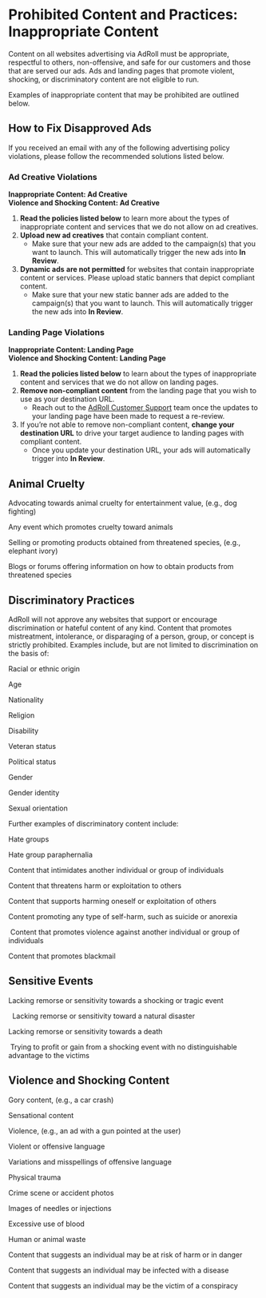 Prohibited Content and Practices: Inappropriate Content
=======================================================

Content on all websites advertising via AdRoll must be appropriate, respectful to others, non-offensive, and safe for our customers and those that are served our ads. Ads and landing pages that promote violent, shocking, or discriminatory content are not eligible to run. 

Examples of inappropriate content that may be prohibited are outlined below.

**How to Fix Disapproved Ads** 
-------------------------------

If you received an email with any of the following advertising policy violations, please follow the recommended solutions listed below.

### Ad Creative Violations

**Inappropriate Content: Ad Creative**  
**Violence and Shocking Content: Ad Creative**

1. **Read the policies listed below** to learn more about the types of inappropriate content and services that we do not allow on ad creatives.
2. **Upload new ad creatives** that contain compliant content.  
    * Make sure that your new ads are added to the campaign(s) that you want to launch. This will automatically trigger the new ads into **In Review**.
3. **Dynamic ads** **are not permitted** for websites that contain inappropriate content or services. Please upload static banners that depict compliant content.  
    * Make sure that your new static banner ads are added to the campaign(s) that you want to launch. This will automatically trigger the new ads into **In Review**.

### Landing Page Violations

**Inappropriate Content: Landing Page**  
**Violence and Shocking Content: Landing Page**

1. **Read the policies listed below** to learn about the types of inappropriate content and services that we do not allow on landing pages.
2. **Remove non-compliant content** from the landing page that you wish to use as your destination URL.
    * Reach out to the [AdRoll Customer Support](https://help.adroll.com/hc/en-us/requests/new) team once the updates to your landing page have been made to request a re-review.
3. If you’re not able to remove non-compliant content, **change your destination URL** to drive your target audience to landing pages with compliant content.  
    * Once you update your destination URL, your ads will automatically trigger into **In Review**.

Animal Cruelty
--------------

Advocating towards animal cruelty for entertainment value, (e.g., dog fighting) 

Any event which promotes cruelty toward animals

Selling or promoting products obtained from threatened species, (e.g., elephant ivory)

Blogs or forums offering information on how to obtain products from threatened species 

Discriminatory Practices
------------------------

AdRoll will not approve any websites that support or encourage discrimination or hateful content of any kind. Content that promotes mistreatment, intolerance, or disparaging of a person, group, or concept is strictly prohibited. Examples include, but are not limited to discrimination on the basis of:

Racial or ethnic origin

Age

Nationality 

Religion

Disability

Veteran status

Political status

Gender

Gender identity 

Sexual orientation 

Further examples of discriminatory content include: 

Hate groups

Hate group paraphernalia

Content that intimidates another individual or group of individuals  

Content that threatens harm or exploitation to others 

Content that supports harming oneself or exploitation of others

Content promoting any type of self-harm, such as suicide or anorexia

 Content that promotes violence against another individual or group of individuals

Content that promotes blackmail

Sensitive Events
----------------

Lacking remorse or sensitivity towards a shocking or tragic event

  Lacking remorse or sensitivity toward a natural disaster

Lacking remorse or sensitivity towards a death

 Trying to profit or gain from a shocking event with no distinguishable advantage to the victims

Violence and Shocking Content
-----------------------------

Gory content, (e.g., a car crash)

Sensational content

Violence, (e.g., an ad with a gun pointed at the user)

Violent or offensive language

Variations and misspellings of offensive language

Physical trauma

Crime scene or accident photos

Images of needles or injections 

Excessive use of blood

Human or animal waste

Content that suggests an individual may be at risk of harm or in danger

Content that suggests an individual may be infected with a disease

Content that suggests an individual may be the victim of a conspiracy